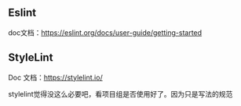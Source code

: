 ## Eslint

doc文档：https://eslint.org/docs/user-guide/getting-started



## StyleLint

Doc 文档：https://stylelint.io/

stylelint觉得没这么必要吧，看项目组是否使用好了。因为只是写法的规范